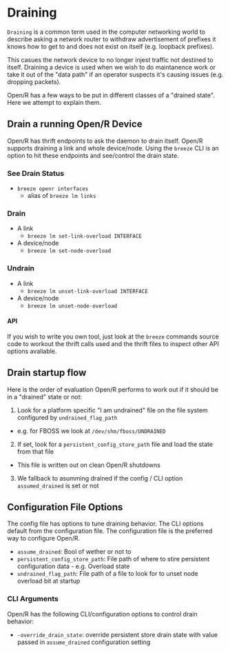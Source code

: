 # Draining

`Draining` is a common term used in the computer networking world to describe
asking a network router to withdraw advertisement of prefixes it knows how to
get to and does not exist on itself (e.g. loopback prefixes).

This casues the network device to no longer injest traffic not destined to
itself. Draining a device is used when we wish to do maintanence work or take it
out of the "data path" if an operator suspects it's causing issues (e.g.
dropping packets).

Open/R has a few ways to be put in different classes of a "drained state". Here
we attempt to explain them.

## Drain a running Open/R Device

Open/R has thrift endpoints to ask the daemon to drain itself. Open/R supports
draining a link and whole device/node. Using the `breeze` CLI is an option to
hit these endpoints and see/control the drain state.

### See Drain Status

- `breeze openr interfaces`
  - alias of `breeze lm links`

### Drain

- A link
  - `breeze lm set-link-overload INTERFACE`
- A device/node
  - `breeze lm set-node-overload`

### Undrain

- A link
  - `breeze lm unset-link-overload INTERFACE`
- A device/node
  - `breeze lm unset-node-overload`

#### API

If you wish to write you own tool, just look at the `breeze` commands source
code to workout the thrift calls used and the thrift files to inspect other API
options avaliable.

## Drain startup flow

Here is the order of evaluation Open/R performs to work out if it should be in a
"drained" state or not:

1. Look for a platform specific "I am undrained" file on the file system
   configured by `undrained_flag_path`

- e.g. for FBOSS we look at `/dev/shm/fboss/UNDRAINED`

2. If set, look for a `persistent_config_store_path` file and load the state
   from that file

- This file is written out on clean Open/R shutdowns

3. We fallback to asumming drained if the config / CLI option `assumed_drained`
   is set or not

## Configuration File Options

The config file has options to tune draining behavior. The CLI options default
from the configuration file. The configuration file is the preferred way to
configure Open/R.

- `assume_drained`: Bool of wether or not to
- `persistent_config_store_path`: File path of where to stire persistent
  configuration data - e.g. Overload state
- `undrained_flag_path`: File path of a file to look for to unset node overload
  bit at startup

### CLI Arguments

Open/R has the following CLI/configuration options to control drain behavior:

- `-override_drain_state`: override persistent store drain state with value
  passed in `assume_drained` configuration setting
